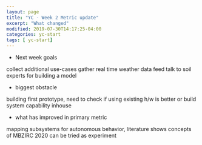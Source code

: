 ```yaml
---
layout: page
title: "YC - Week 2 Metric update"
excerpt: "What changed"
modified: 2019-07-30T14:17:25-04:00
categories: yc-start
tags: [ yc-start]
---
```


* Next week goals

collect additional use-cases
gather real time weather data feed
talk to soil experts for building a model

* biggest obstacle

building first prototype, need to check if using existing h/w is better or build system capability inhouse

* what has improved in primary metric

mapping subsystems for autonomous behavior, literature shows concepts of MBZIRC 2020 can be tried as experiment
